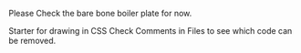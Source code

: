 Please Check the bare bone boiler plate for now.

Starter for drawing in CSS
Check Comments in Files to see which code can be removed.
